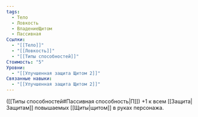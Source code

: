 ```yaml
---
tags:
  - Тело
  - Ловкость
  - ВладениеЩитом
  - Пассивная
Ссылки:
  - "[[Тело]]"
  - "[[Ловкость]]"
  - "[[Типы способностей]]"
Стоимость: "5"
Уровни:
  - "[[Улучшенная защита Щитом 2]]"
Связанные навыки:
  - "[[Улучшенная защита Щитом 2]]"
---
```

([[Типы способностей#Пассивная способность|П]]) +1 к всем [[Защита|Защитам]] повышаемых [[Щиты|щитом]] в руках персонажа. 